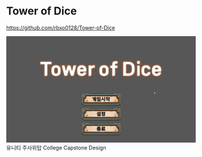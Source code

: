 # Tower of Dice

https://github.com/rbxo0128/Tower-of-Dice

![Main](./Tower%20of%20Dice/Image/Main.jpg)
 유니티 주사위탑
College Capstone Design
